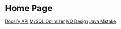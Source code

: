 # Home Page

[Docsify API](admin/README)
[MySQL Optimizer](mysql/README)
[MQ Design](mq/README)
[Java Mistake](mistake/README)
